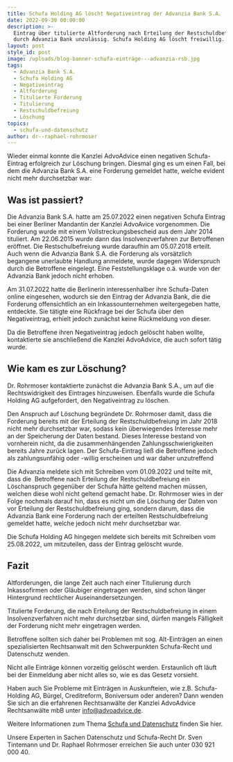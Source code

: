 ```yaml
---
title: Schufa Holding AG löscht Negativeintrag der Advanzia Bank S.A.
date: 2022-09-30 00:00:00
description: >-
  Eintrag über titulierte Altforderung nach Erteilung der Restschuldbefreiung
  durch Advanzia Bank unzulässig. Schufa Holding AG löscht freiwillig. 
layout: post
style_id: post
image: /uploads/blog-banner-schufa-einträge---advanzia-rsb.jpg
tags:
  - Advanzia Bank S.A.
  - Schufa Holding AG
  - Negativeintrag
  - Altforderung
  - Titulierte Forderung
  - Titulierung
  - Restschuldbefreiung
  - Löschung
topics:
  - schufa-und-datenschutz
author: dr--raphael-rohrmoser
---
```

Wieder einmal konnte die Kanzlei AdvoAdvice einen negativen Schufa-Eintrag erfolgreich zur Löschung bringen. Diesmal ging es um einen Fall, bei dem die Advanzia Bank S.A. eine Forderung gemeldet hatte, welche evident nicht mehr durchsetzbar war:&nbsp;

## Was ist passiert?

Die Advanzia Bank S.A. hatte am 25.07.2022 einen negativen Schufa Eintrag bei einer Berliner Mandantin der Kanzlei AdvoAvice vorgenommen. Die Forderung wurde mit einem Vollstreckungsbescheid aus dem Jahr 2014 tituliert. Am 22.06.2015 wurde dann das Insolvenzverfahren zur Betroffenen eröffnet. Die Restschulbefreiung wurde daraufhin am 05.07.2018 erteilt. Auch wenn die Advanzia Bank S.A. die Forderung als vorsätzlich begangene unerlaubte Handlung anmeldete, wurde dagegen Widerspruch durch die Betroffene eingelegt. Eine Feststellungsklage o.ä. wurde von der Advanzia Bank jedoch nicht erhoben.

Am 31.07.2022 hatte die Berlinerin interessenhalber ihre Schufa-Daten online eingesehen, wodurch sie den Eintrag der Advanzia Bank, die die Forderung offensichtlich an ein Inkassounternehmen weitergegeben hatte, entdeckte. Sie tätigte eine Rückfrage bei der Schufa über den Negativeintrag, erhielt jedoch zunächst keine Rückmeldung von dieser.

Da die Betroffene ihren Negativeintrag jedoch gelöscht haben wollte, kontaktierte sie anschließend die Kanzlei AdvoAdvice, die auch sofort tätig wurde.

## Wie kam es zur Löschung?

Dr. Rohrmoser kontaktierte zunächst die Advanzia Bank S.A., um auf die Rechtswidrigkeit des Eintrages hinzuweisen. Ebenfalls wurde die Schufa Holding AG aufgefordert, den Negativeintrag zu löschen.

Den Anspruch auf Löschung begründete Dr. Rohrmoser damit, dass die Forderung bereits mit der Erteilung der Restschuldbefreiung im Jahr 2018 nicht mehr durchsetzbar war, sodass kein überwiegendes Interesse mehr an der Speicherung der Daten bestand. Dieses Interesse bestand von vornherein nicht, da die zusammenhängenden Zahlungsschwierigkeiten bereits Jahre zurück lagen. Der Schufa-Eintrag ließ die Betroffene jedoch als zahlungsunfähig oder -willig erscheinen und war daher unzutreffend

Die Advanzia meldete sich mit Schreiben vom 01.09.2022 und teilte mit, dass die&nbsp; Betroffene nach Erteilung der Restschuldbefreiung ein Löschanspruch gegenüber der Schufa hätte geltend machen müssen, welchen diese wohl nicht geltend gemacht habe. Dr. Rohrmoser wies in der Folge nochmals darauf hin, dass es nicht um die Löschung der Daten von vor Erteilung der Restschuldbefreiung ging, sondern darum, dass die Advanzia Bank eine Forderung nach der erteilten Restschuldbefreiung gemeldet hatte, welche jedoch nicht mehr durchsetzbar war.

Die Schufa Holding AG hingegen meldete sich bereits mit Schreiben vom 25.08.2022, um mitzuteilen, dass der Eintrag gelöscht wurde.

## Fazit

Altforderungen, die lange Zeit auch nach einer Titulierung durch Inkassofirmen oder Gläubiger eingetragen werden, sind schon länger Hintergrund rechtlicher Auseinandersetzungen.

Titulierte Forderung, die nach Erteilung der Restschuldbefreiung in einem Insolvenzverfahren nicht mehr durchsetzbar sind, dürfen mangels Fälligkeit der Forderung nicht mehr eingetragen werden.&nbsp;

Betroffene sollten sich daher bei Problemen mit sog. Alt-Einträgen an einen spezialisierten Rechtsanwalt mit den Schwerpunkten Schufa-Recht und Datenschutz wenden.

Nicht alle Einträge können vorzeitig gelöscht werden. Erstaunlich oft läuft bei der Einmeldung aber nicht alles so, wie es das Gesetz vorsieht.

Haben auch Sie Probleme mit Einträgen in Auskunfteien, wie z.B. Schufa-Holding AG, Bürgel, Creditreform, Boniversum oder anderen? Dann wenden Sie sich an die erfahrenen Rechtsanwälte der Kanzlei AdvoAdvice Rechtsanwälte mbB unter [info@advoadvice.de](mailto:info@advoadvice.de).

Weitere Informationen zum Thema [Schufa und Datenschutz](/themen/schufa-und-datenschutz/)&nbsp;finden Sie hier.&nbsp;

Unsere Experten in Sachen Datenschutz und Schufa-Recht Dr. Sven Tintemann und Dr. Raphael Rohrmoser erreichen Sie auch unter 030 921 000 40.